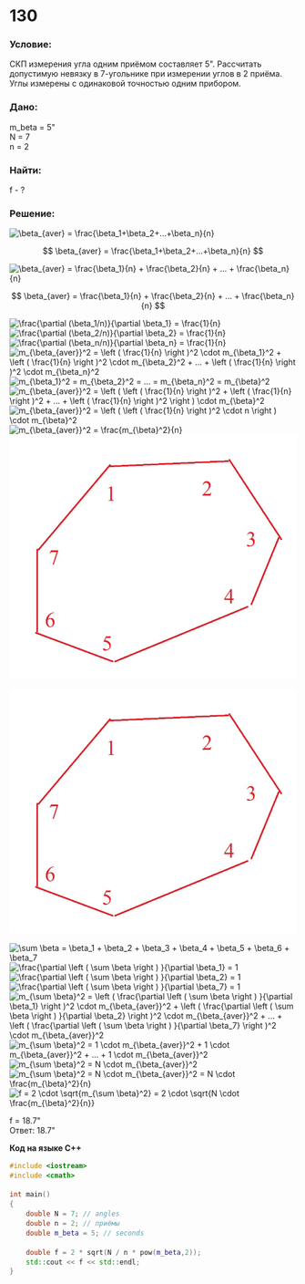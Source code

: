 # 130

### Условие:
СКП измерения угла одним приёмом составляет 5". 
Рассчитать допустимую невязку в 7-угольнике при измерении углов в 2 приёма.
Углы измерены с одинаковой точностью одним прибором. 

### Дано:  
m_beta = 5"  
N = 7  
n = 2  

### Найти:
f - ?

### Решение:
<img src="https://latex.codecogs.com/gif.latex?\beta_{aver}&space;=&space;\frac{\beta_1&plus;\beta_2&plus;...&plus;\beta_n}{n}" title="\beta_{aver} = \frac{\beta_1+\beta_2+...+\beta_n}{n}" />

$$
\beta_{aver} = \frac{\beta_1+\beta_2+...+\beta_n}{n}
$$

<img src="https://latex.codecogs.com/gif.latex?\beta_{aver}&space;=&space;\frac{\beta_1}{n}&space;&plus;&space;\frac{\beta_2}{n}&space;&plus;&space;...&space;&plus;&space;\frac{\beta_n}{n}" title="\beta_{aver} = \frac{\beta_1}{n} + \frac{\beta_2}{n} + ... + \frac{\beta_n}{n}" />

$$
\beta_{aver} = \frac{\beta_1}{n} + \frac{\beta_2}{n} + ... + \frac{\beta_n}{n}
$$

<img src="https://latex.codecogs.com/gif.latex?\frac{\partial&space;(\beta_1/n)}{\partial&space;\beta_1}&space;=&space;\frac{1}{n}" title="\frac{\partial (\beta_1/n)}{\partial \beta_1} = \frac{1}{n}" />

<img src="https://latex.codecogs.com/gif.latex?\frac{\partial&space;(\beta_2/n)}{\partial&space;\beta_2}&space;=&space;\frac{1}{n}" title="\frac{\partial (\beta_2/n)}{\partial \beta_2} = \frac{1}{n}" />

<img src="https://latex.codecogs.com/gif.latex?\frac{\partial&space;(\beta_n/n)}{\partial&space;\beta_n}&space;=&space;\frac{1}{n}" title="\frac{\partial (\beta_n/n)}{\partial \beta_n} = \frac{1}{n}" />

<img src="https://latex.codecogs.com/gif.latex?m_{\beta_{aver}}^2&space;=&space;\left&space;(&space;\frac{1}{n}&space;\right&space;)^2&space;\cdot&space;m_{\beta_1}^2&space;&plus;&space;\left&space;(&space;\frac{1}{n}&space;\right&space;)^2&space;\cdot&space;m_{\beta_2}^2&space;&plus;&space;...&space;&plus;&space;\left&space;(&space;\frac{1}{n}&space;\right&space;)^2&space;\cdot&space;m_{\beta_n}^2" title="m_{\beta_{aver}}^2 = \left ( \frac{1}{n} \right )^2 \cdot m_{\beta_1}^2 + \left ( \frac{1}{n} \right )^2 \cdot m_{\beta_2}^2 + ... + \left ( \frac{1}{n} \right )^2 \cdot m_{\beta_n}^2" />

<img src="https://latex.codecogs.com/gif.latex?m_{\beta_1}^2&space;=&space;m_{\beta_2}^2&space;=&space;...&space;=&space;m_{\beta_n}^2&space;=&space;m_{\beta}^2" title="m_{\beta_1}^2 = m_{\beta_2}^2 = ... = m_{\beta_n}^2 = m_{\beta}^2" />

<img src="https://latex.codecogs.com/gif.latex?m_{\beta_{aver}}^2&space;=&space;\left&space;(&space;\left&space;(&space;\frac{1}{n}&space;\right&space;)^2&space;&plus;&space;\left&space;(&space;\frac{1}{n}&space;\right&space;)^2&space;&plus;&space;...&space;&plus;&space;\left&space;(&space;\frac{1}{n}&space;\right&space;)^2&space;\right&space;)&space;\cdot&space;m_{\beta}^2" title="m_{\beta_{aver}}^2 = \left ( \left ( \frac{1}{n} \right )^2 + \left ( \frac{1}{n} \right )^2 + ... + \left ( \frac{1}{n} \right )^2 \right ) \cdot m_{\beta}^2" />

<img src="https://latex.codecogs.com/gif.latex?m_{\beta_{aver}}^2&space;=&space;\left&space;(&space;\left&space;(&space;\frac{1}{n}&space;\right&space;)^2&space;\cdot&space;n&space;\right&space;)&space;\cdot&space;m_{\beta}^2" title="m_{\beta_{aver}}^2 = \left ( \left ( \frac{1}{n} \right )^2 \cdot n \right ) \cdot m_{\beta}^2" />

<img src="https://latex.codecogs.com/gif.latex?m_{\beta_{aver}}^2&space;=&space;\frac{m_{\beta}^2}{n}" title="m_{\beta_{aver}}^2 = \frac{m_{\beta}^2}{n}" />

<img src="./images/130.jpg">

![](130.jpg)

<img src="https://latex.codecogs.com/gif.latex?\sum&space;\beta&space;=&space;\beta_1&space;&plus;&space;\beta_2&space;&plus;&space;\beta_3&space;&plus;&space;\beta_4&space;&plus;&space;\beta_5&space;&plus;&space;\beta_6&space;&plus;&space;\beta_7" title="\sum \beta = \beta_1 + \beta_2 + \beta_3 + \beta_4 + \beta_5 + \beta_6 + \beta_7" />

<img src="https://latex.codecogs.com/gif.latex?\frac{\partial&space;\left&space;(&space;\sum&space;\beta&space;\right&space;)&space;}{\partial&space;\beta_1}&space;=&space;1" title="\frac{\partial \left ( \sum \beta \right ) }{\partial \beta_1} = 1" />

<img src="https://latex.codecogs.com/gif.latex?\frac{\partial&space;\left&space;(&space;\sum&space;\beta&space;\right&space;)&space;}{\partial&space;\beta_2}&space;=&space;1" title="\frac{\partial \left ( \sum \beta \right ) }{\partial \beta_2} = 1" />

<img src="https://latex.codecogs.com/gif.latex?\frac{\partial&space;\left&space;(&space;\sum&space;\beta&space;\right&space;)&space;}{\partial&space;\beta_7}&space;=&space;1" title="\frac{\partial \left ( \sum \beta \right ) }{\partial \beta_7} = 1" />

<img src="https://latex.codecogs.com/gif.latex?m_{\sum&space;\beta}^2&space;=&space;\left&space;(&space;\frac{\partial&space;\left&space;(&space;\sum&space;\beta&space;\right&space;)&space;}{\partial&space;\beta_1}&space;\right&space;)^2&space;\cdot&space;m_{\beta_{aver}}^2&space;&plus;&space;\left&space;(&space;\frac{\partial&space;\left&space;(&space;\sum&space;\beta&space;\right&space;)&space;}{\partial&space;\beta_2}&space;\right&space;)^2&space;\cdot&space;m_{\beta_{aver}}^2&space;&plus;&space;...&space;&plus;&space;\left&space;(&space;\frac{\partial&space;\left&space;(&space;\sum&space;\beta&space;\right&space;)&space;}{\partial&space;\beta_7}&space;\right&space;)^2&space;\cdot&space;m_{\beta_{aver}}^2" title="m_{\sum \beta}^2 = \left ( \frac{\partial \left ( \sum \beta \right ) }{\partial \beta_1} \right )^2 \cdot m_{\beta_{aver}}^2 + \left ( \frac{\partial \left ( \sum \beta \right ) }{\partial \beta_2} \right )^2 \cdot m_{\beta_{aver}}^2 + ... + \left ( \frac{\partial \left ( \sum \beta \right ) }{\partial \beta_7} \right )^2 \cdot m_{\beta_{aver}}^2" />

<img src="https://latex.codecogs.com/gif.latex?m_{\sum&space;\beta}^2&space;=&space;1&space;\cdot&space;m_{\beta_{aver}}^2&space;&plus;&space;1&space;\cdot&space;m_{\beta_{aver}}^2&space;&plus;&space;...&space;&plus;&space;1&space;\cdot&space;m_{\beta_{aver}}^2" title="m_{\sum \beta}^2 = 1 \cdot m_{\beta_{aver}}^2 + 1 \cdot m_{\beta_{aver}}^2 + ... + 1 \cdot m_{\beta_{aver}}^2" />

<img src="https://latex.codecogs.com/gif.latex?m_{\sum&space;\beta}^2&space;=&space;N&space;\cdot&space;m_{\beta_{aver}}^2" title="m_{\sum \beta}^2 = N \cdot m_{\beta_{aver}}^2" />

<img src="https://latex.codecogs.com/gif.latex?m_{\sum&space;\beta}^2&space;=&space;N&space;\cdot&space;m_{\beta_{aver}}^2&space;=&space;N&space;\cdot&space;\frac{m_{\beta}^2}{n}" title="m_{\sum \beta}^2 = N \cdot m_{\beta_{aver}}^2 = N \cdot \frac{m_{\beta}^2}{n}" />

<img src="https://latex.codecogs.com/gif.latex?f&space;=&space;2&space;\cdot&space;\sqrt{m_{\sum&space;\beta}^2}&space;=&space;2&space;\cdot&space;\sqrt{N&space;\cdot&space;\frac{m_{\beta}^2}{n}}" title="f = 2 \cdot \sqrt{m_{\sum \beta}^2} = 2 \cdot \sqrt{N \cdot \frac{m_{\beta}^2}{n}}" />

f = 18.7"  
Ответ: 18.7"

**Код на языке С++**  
```c++
#include <iostream>
#include <cmath>

int main()
{
    double N = 7; // angles
    double n = 2; // приёмы
    double m_beta = 5; // seconds

    double f = 2 * sqrt(N / n * pow(m_beta,2));
    std::cout << f << std::endl;   
}
```


